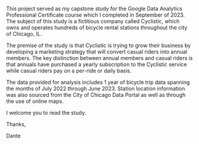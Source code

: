 This project served as my capstone study for the Google Data Analytics Professional Certificate course which I completed in September of 2023. The subject of this study is a fictitious company called Cyclistic, which owns and operates hundreds of bicycle rental stations throughout the city of Chicago, IL.

The premise of the study is that Cyclistic is trying to grow their business by developing a marketing strategy that will convert casual riders into annual members. The key distinction between annual members and casual riders is that annuals have purchased a yearly subscription to the Cyclistic service while casual riders pay on a per-ride or daily basis.

The data provided for analysis includes 1 year of bicycle trip data spanning the months of July 2022 through June 2023. Station location information was also sourced from the City of Chicago Data Portal as well as through the use of online maps.

I welcome you to read the study.

Thanks,

Dante